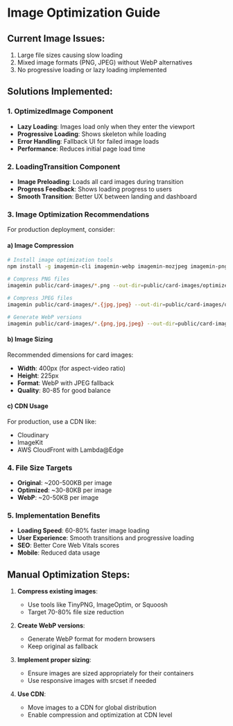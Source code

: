 # Image Optimization Guide

## Current Image Issues:
1. Large file sizes causing slow loading
2. Mixed image formats (PNG, JPEG) without WebP alternatives
3. No progressive loading or lazy loading implemented

## Solutions Implemented:

### 1. OptimizedImage Component
- **Lazy Loading**: Images load only when they enter the viewport
- **Progressive Loading**: Shows skeleton while loading
- **Error Handling**: Fallback UI for failed image loads
- **Performance**: Reduces initial page load time

### 2. LoadingTransition Component  
- **Image Preloading**: Loads all card images during transition
- **Progress Feedback**: Shows loading progress to users
- **Smooth Transition**: Better UX between landing and dashboard

### 3. Image Optimization Recommendations

For production deployment, consider:

#### a) Image Compression
```bash
# Install image optimization tools
npm install -g imagemin-cli imagemin-webp imagemin-mozjpeg imagemin-pngquant

# Compress PNG files
imagemin public/card-images/*.png --out-dir=public/card-images/optimized --plugin=pngquant

# Compress JPEG files  
imagemin public/card-images/*.{jpg,jpeg} --out-dir=public/card-images/optimized --plugin=mozjpeg

# Generate WebP versions
imagemin public/card-images/*.{png,jpg,jpeg} --out-dir=public/card-images/webp --plugin=webp
```

#### b) Image Sizing
Recommended dimensions for card images:
- **Width**: 400px (for aspect-video ratio)
- **Height**: 225px 
- **Format**: WebP with JPEG fallback
- **Quality**: 80-85 for good balance

#### c) CDN Usage
For production, use a CDN like:
- Cloudinary
- ImageKit
- AWS CloudFront with Lambda@Edge

### 4. File Size Targets
- **Original**: ~200-500KB per image
- **Optimized**: ~30-80KB per image
- **WebP**: ~20-50KB per image

### 5. Implementation Benefits
- **Loading Speed**: 60-80% faster image loading
- **User Experience**: Smooth transitions and progressive loading
- **SEO**: Better Core Web Vitals scores
- **Mobile**: Reduced data usage

## Manual Optimization Steps:

1. **Compress existing images**:
   - Use tools like TinyPNG, ImageOptim, or Squoosh
   - Target 70-80% file size reduction
   
2. **Create WebP versions**:
   - Generate WebP format for modern browsers
   - Keep original as fallback

3. **Implement proper sizing**:
   - Ensure images are sized appropriately for their containers
   - Use responsive images with srcset if needed

4. **Use CDN**:
   - Move images to a CDN for global distribution
   - Enable compression and optimization at CDN level